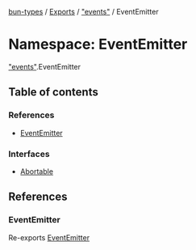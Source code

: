 [bun-types](https://oven-sh.github.io/bun-types/README.md) / [Exports](https://oven-sh.github.io/bun-types/modules.md) / ["events"](https://oven-sh.github.io/bun-types/modules/events_.md) / EventEmitter

# Namespace: EventEmitter

["events"](https://oven-sh.github.io/bun-types/modules/events_.md).EventEmitter

## Table of contents

### References

- [EventEmitter](https://oven-sh.github.io/bun-types/modules/events_.EventEmitter.md#eventemitter)

### Interfaces

- [Abortable](https://oven-sh.github.io/bun-types/interfaces/events_.EventEmitter.Abortable.md)

## References

### EventEmitter

Re-exports [EventEmitter](https://oven-sh.github.io/bun-types/classes/events_.EventEmitter-1.md)
